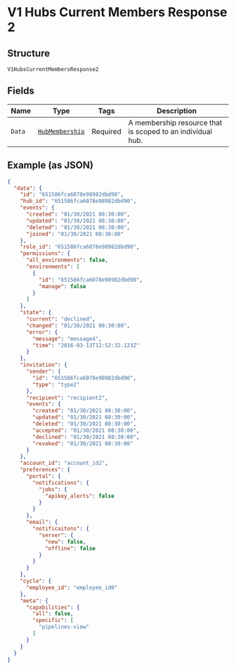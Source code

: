 
# V1 Hubs Current Members Response 2

## Structure

`V1HubsCurrentMembersResponse2`

## Fields

| Name | Type | Tags | Description |
|  --- | --- | --- | --- |
| `Data` | [`HubMembership`](../../doc/models/hub-membership.md) | Required | A membership resource that is scoped to an individual hub. |

## Example (as JSON)

```json
{
  "data": {
    "id": "651586fca6078e98982dbd90",
    "hub_id": "651586fca6078e98982dbd90",
    "events": {
      "created": "01/30/2021 08:30:00",
      "updated": "01/30/2021 08:30:00",
      "deleted": "01/30/2021 08:30:00",
      "joined": "01/30/2021 08:30:00"
    },
    "role_id": "651586fca6078e98982dbd90",
    "permissions": {
      "all_environments": false,
      "environments": [
        {
          "id": "651586fca6078e98982dbd90",
          "manage": false
        }
      ]
    },
    "state": {
      "current": "declined",
      "changed": "01/30/2021 08:30:00",
      "error": {
        "message": "message4",
        "time": "2016-03-13T12:52:32.123Z"
      }
    },
    "invitation": {
      "sender": {
        "id": "651586fca6078e98982dbd90",
        "type": "type2"
      },
      "recipient": "recipient2",
      "events": {
        "created": "01/30/2021 08:30:00",
        "updated": "01/30/2021 08:30:00",
        "deleted": "01/30/2021 08:30:00",
        "accepted": "01/30/2021 08:30:00",
        "declined": "01/30/2021 08:30:00",
        "revoked": "01/30/2021 08:30:00"
      }
    },
    "account_id": "account_id2",
    "preferences": {
      "portal": {
        "notifications": {
          "jobs": {
            "apikey_alerts": false
          }
        }
      },
      "email": {
        "notificaitons": {
          "server": {
            "new": false,
            "offline": false
          }
        }
      }
    },
    "cycle": {
      "employee_id": "employee_id0"
    },
    "meta": {
      "capabilities": {
        "all": false,
        "specific": [
          "pipelines-view"
        ]
      }
    }
  }
}
```

